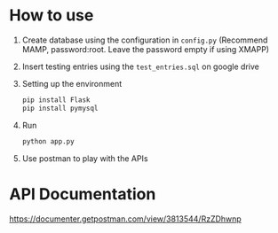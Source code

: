 # How to use
1. Create database using the configuration in `config.py` (Recommend MAMP, password:root. Leave the password empty if using XMAPP)

2. Insert testing entries using the `test_entries.sql` on google drive

3. Setting up the environment

   ```bash
   pip install Flask
   pip install pymysql
   ```

4. Run

   ```bash
   python app.py
   ```

5. Use postman to play with the APIs


# API Documentation
https://documenter.getpostman.com/view/3813544/RzZDhwnp
